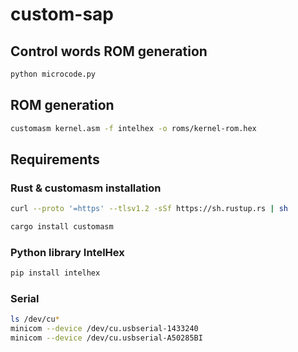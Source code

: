 # custom-sap

## Control words ROM generation
```sh
python microcode.py
```

## ROM generation
```sh
customasm kernel.asm -f intelhex -o roms/kernel-rom.hex
```

## Requirements

### Rust & customasm installation
```sh
curl --proto '=https' --tlsv1.2 -sSf https://sh.rustup.rs | sh

cargo install customasm
```

### Python library IntelHex
```sh
pip install intelhex
```

### Serial
```sh
ls /dev/cu*
minicom --device /dev/cu.usbserial-1433240 
minicom --device /dev/cu.usbserial-A50285BI  
```
